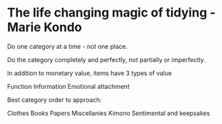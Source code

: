 # The life changing magic of tidying - Marie Kondo



Do one category at a time - not one place.

Do the category completely and perfectly, not partially or imperfectly.



In addition to monetary value, items have 3 types of value



Function
Information
Emotional attachment


Best category order to approach:



Clothes
Books
Papers
Miscellanies
Kimono
Sentimental and keepsakes



